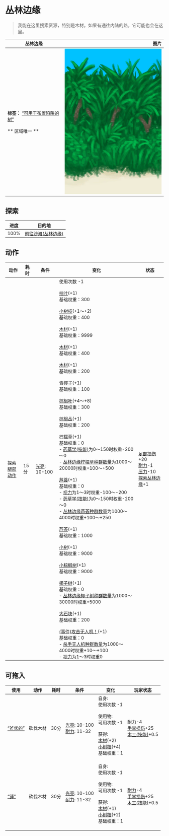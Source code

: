 # 丛林边缘  
> 我能在这里搜索资源，特别是木材。如果有通往内陆的路，它可能也会在这里。  
  
  丛林边缘  |   图片   
 ----  |  ----:   
 **标签：**	[“可用于布置陷阱的树”](tag_SnareCompatible.md)<br><br>** 区域唯一 **  |  ![](Sprite/JunglePatch.png)   
  
## 探索  
进度  |  目的地  
----  |  ----  
100%  |  [前往沙滩(丛林边缘)](Path_OutskirtsToBeach.md)  
## 动作  
动作  |  耗时  |  条件  |  变化  |  状态  
----  |  ----  |  ----  |  ----  |  ----  
探索<br>[腿部动作](LegAction.md)  |  15分  |  [光亮](Light.md): 10-100  |  使用次数  -1<br><br>[枯叶](LeavesDry.md)(+1)<br>基础权重：300<br><br>[小树枝](Sticks.md)(+1～+2)<br>基础权重：400<br><br>[木材](Wood.md)(+1)<br>基础权重：9999<br><br>[木材](Wood.md)(+1)<br>基础权重：400<br><br>[木材](Wood.md)(+1)<br>基础权重：200<br><br>[青椰子](CoconutHusked.md)(+1)<br>基础权重：100<br><br>[棕榈叶](PalmFronds.md)(+4～+8)<br>基础权重：300<br><br>[棕榈丛](PalmBush.md)(+1)<br>基础权重：200<br><br>[柠檬草](Lemongrass.md)(+1)<br>基础权重：0<br>- [药草学(技能)](Skill_Herbology.md)为0～150时权重-200～0<br>- [丛林边缘柠檬草种群数量](LemonGrass_OutskirtsPop.md)为1000～20000时权重+100～+500<br><br>[芦荟](AloeVera.md)(+1)<br>基础权重：0<br>- [视力](Myopia.md)为1～3时权重-100～-200<br>- [药草学(技能)](Skill_Herbology.md)为0～150时权重-200～0<br>- [丛林边缘芦荟种群数量](AloeVera_OutskirtsPop.md)为1000～4000时权重+100～+250<br><br>[芦荟](AloeVera.md)(+1)<br>基础权重：1000<br><br>[小树](SmallTree.md)(+1)<br>基础权重：9000<br><br>[小棕榈树](SmallPalm.md)(+1)<br>基础权重：9000<br><br>[椰子树](PalmTreeNew.md)(+1)<br>基础权重：0<br>- [丛林边缘椰子树种群数量](PalmTree_OutskirtsPop.md)为1000～30000时权重+5000<br><br>[大石块](StoneHeavy.md)(+1)<br>基础权重：200<br><br>[(事件)攻击无人机！](Event_DroneFight.md)(+1)<br>基础权重：0<br>- [杀手无人机种群数量](Pop_Drone.md)为1000～4000时权重+10～+100<br>- [视力](Myopia.md)为1～3时权重0<br>  |  [足部损伤](FootDamage.md)+20<br>[耐力](Stamina.md)-1<br>[压力](Stress.md)-10<br>[探索丛林边缘](Exploration_JungleOutskirts.md)+1  
## 可拖入  
使用  |  动作  |  耗时  |  条件  |  变化  |  玩家状态  
----  |  ----  |  ----  |  ----  |  ----  |  ----  
[“斧状的”](tag_AxeAdv.md)  |  砍伐木材  |  30分  |  [光亮](Light.md): 10-100<br>[耐力](Stamina.md): 11-32  |  自身:<br>使用次数  -1<br><br>使用物:<br>可用次数  -1<br><br>获得:<br>[木材](Wood.md)(+2)<br>[小树枝](Sticks.md)(+4)<br>基础权重：1<br><br>  |  [耐力](Stamina.md)-4<br>[手掌损伤](HandDamage.md)+25<br>[木工(技能)](Skill_Woodworking.md)+0.5  
[“锤”](tag_Axe.md)  |  砍伐木材  |  30分  |  [光亮](Light.md): 10-100<br>[耐力](Stamina.md): 11-32  |  自身:<br>使用次数  -1<br><br>使用物:<br>可用次数  -1<br><br>获得:<br>[木材](Wood.md)(+1)<br>[小树枝](Sticks.md)(+2)<br>基础权重：1<br><br>  |  [耐力](Stamina.md)-4<br>[手掌损伤](HandDamage.md)+25<br>[木工(技能)](Skill_Woodworking.md)+0.5  
